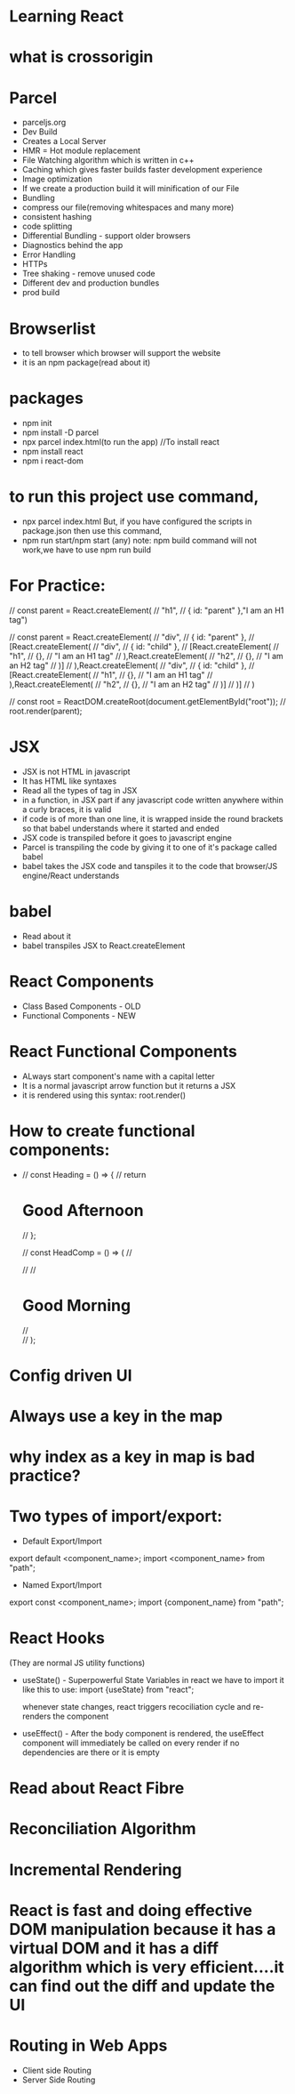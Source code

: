 # Learning React

# what is crossorigin

# Parcel

- parceljs.org
- Dev Build
- Creates a Local Server
- HMR = Hot module replacement
- File Watching algorithm which is written in c++
- Caching which gives faster builds faster development experience
- Image optimization
- If we create a production build it will minification of our File
- Bundling
- compress our file(removing whitespaces and many more)
- consistent hashing
- code splitting
- Differential Bundling - support older browsers
- Diagnostics behind the app
- Error Handling
- HTTPs
- Tree shaking - remove unused code
- Different dev and production bundles
- prod build

# Browserlist

- to tell browser which browser will support the website
- it is an npm package(read about it)

# packages

- npm init
- npm install -D parcel
- npx parcel index.html(to run the app)
  //To install react
- npm install react
- npm i react-dom

# to run this project use command,

- npx parcel index.html
  But, if you have configured the scripts in package.json then use this command,
- npm run start/npm start (any)
  note: npm build command will not work,we have to use npm run build

# For Practice:

// const parent = React.createElement(
// "h1",
// { id: "parent" },"I am an H1 tag")

// const parent = React.createElement(
// "div",
// { id: "parent" },
// [React.createElement(
// "div",
// { id: "child" },
// [React.createElement(
// "h1",
// {},
// "I am an H1 tag"
// ),React.createElement(
// "h2",
// {},
// "I am an H2 tag"
// )]
// ),React.createElement(
// "div",
// { id: "child" },
// [React.createElement(
// "h1",
// {},
// "I am an H1 tag"
// ),React.createElement(
// "h2",
// {},
// "I am an H2 tag"
// )]
// )]
// )

// const root = ReactDOM.createRoot(document.getElementById("root"));
// root.render(parent);

# JSX

- JSX is not HTML in javascript
- It has HTML like syntaxes
- Read all the types of tag in JSX
- in a function, in JSX part if any javascript code written anywhere within a curly braces, it is valid
- if code is of more than one line, it is wrapped inside the round brackets so that babel understands where it started and ended
- JSX code is transpiled before it goes to javascript engine
- Parcel is transpiling the code by giving it to one of it's package called babel
- babel takes the JSX code and tanspiles it to the code that browser/JS engine/React understands

# babel

- Read about it
- babel transpiles JSX to React.createElement

# React Components

- Class Based Components - OLD
- Functional Components - NEW

# React Functional Components

- ALways start component's name with a capital letter
- It is a normal javascript arrow function but it returns a JSX
- it is rendered using this syntax:
  root.render(<HeadingComponent />)

# How to create functional components:

- // const Heading = () => {
  // return <h1>Good Afternoon</h1>
  // };

  // const HeadComp = () => (
  // <div>
  // <Heading />
  // <h1 id="heading">Good Morning</h1>
  // </div>
  // );

# Config driven UI

# Always use a key in the map

# why index as a key in map is bad practice?

# Two types of import/export:

- Default Export/Import

export default <component_name>;
import <component_name> from "path";

- Named Export/Import

export const <component_name>;
import {component_name} from "path";

# React Hooks
(They are normal JS utility functions)
- useState() - Superpowerful State Variables in react
    we have to import it like this to use:
    import {useState} from "react";

    whenever state changes, react triggers recociliation cycle and re-renders the component
    
- useEffect() - After the body component is rendered, the useEffect component will immediately be called on every render if no dependencies are there or it is empty

# Read about React Fibre

# Reconciliation Algorithm

# Incremental Rendering

# React is fast and doing effective DOM manipulation because it has a virtual DOM and it has a diff algorithm which is very efficient....it can find out the diff and update the UI

# Routing in Web Apps
- Client side Routing
- Server Side Routing